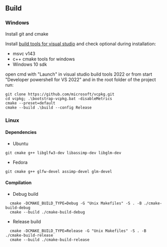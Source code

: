 ## Build

### Windows
Install git and cmake

Install [build tools for visual studio](https://visualstudio.microsoft.com/downloads/#build-tools-for-visual-studio-2022) and check optional during installation:
- msvc v143
- c++ cmake tools for windows
- Windows 10 sdk

open cmd with "Launch" in visual studio build tools 2022 or from start "Developer powershell for VS 2022" and in the root folder of the project run:
```
git clone https://github.com/microsoft/vcpkg.git
cd vcpkg; .\bootstrap-vcpkg.bat -disableMetrics
cmake --preset=default
cmake --build .\build --config Release
```

### Linux

#### Dependencies
- Ubuntu
```
git cmake g++ libglfw3-dev libassimp-dev libglm-dev
```
- Fedora
```
git cmake g++ glfw-devel assimp-devel glm-devel
```

#### Compilation

- Debug build
```shell
  cmake -DCMAKE_BUILD_TYPE=Debug -G "Unix Makefiles" -S . -B ./cmake-build-debug
  cmake --build ./cmake-build-debug
```
- Release build
```shell
  cmake -DCMAKE_BUILD_TYPE=Release -G "Unix Makefiles" -S . -B ./cmake-build-release
  cmake --build ./cmake-build-release
```
